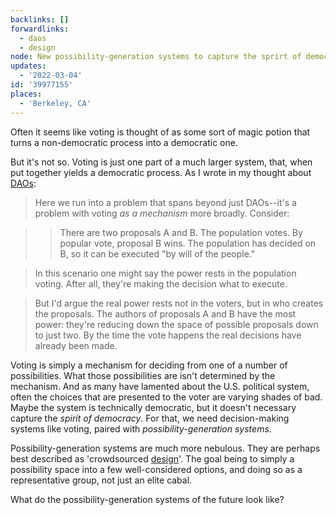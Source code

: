 ```yaml
---
backlinks: []
forwardlinks:
  - daos
  - design
node: New possibility-generation systems to capture the sprirt of democracy
updates:
  - '2022-03-04'
id: '39977155'
places:
  - 'Berkeley, CA'
---
```

Often it seems like voting is thought of as some sort of magic potion that turns a non-democratic process into a democratic one. 

But it's not so. Voting is just one part of a much larger system, that, when put together yields a democratic process. As I wrote in my thought about [DAOs](daos.md): 

> Here we run into a problem that spans beyond just DAOs--it's a problem with voting *as a mechanism* more broadly. Consider:

> > There are two proposals A and B. The population votes. By popular vote, proposal B wins. The population has decided on B, so it can be executed "by will of the people."

> In this scenario one might say the power rests in the population voting. After all, they're making the decision what to execute.

> But I'd argue the real power rests not in the voters, but in who creates the proposals. The authors of proposals A and B have the most power: they're reducing down the space of possible proposals down to just two. By the time the vote happens the real decisions have already been made. 

Voting is simply a mechanism for deciding from one of a number of possibilities. What those possibilities are isn't determined by the mechanism. And as many have lamented about the U.S. political system, often the choices that are presented to the voter are varying shades of bad. Maybe the system is technically democratic, but it doesn't necessary capture the *spirit of democracy*. For that, we need decision-making systems like voting, paired with *possibility-generation systems*. 

Possibility-generation systems are much more nebulous. They are perhaps best described as 'crowdsourced [design](design.md)'. The goal being to simply a possibility space into a few well-considered options, and doing so as a representative group, not just an elite cabal. 

What do the possibility-generation systems of the future look like? 



